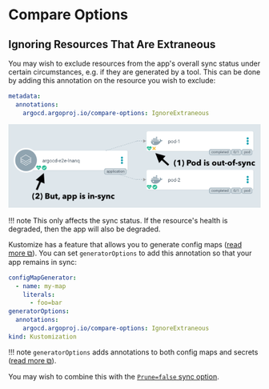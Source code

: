 # Compare Options

## Ignoring Resources That Are Extraneous

You may wish to exclude resources from the app's overall sync status under certain circumstances, e.g. if they are generated by a tool. This can be done by adding this annotation on the resource you wish to exclude:

```yaml
metadata:
  annotations:
    argocd.argoproj.io/compare-options: IgnoreExtraneous
```

![compare option needs pruning](../assets/compare-option-ignore-needs-pruning.png)

!!! note
    This only affects the sync status. If the resource's health is degraded, then the app will also be degraded.

Kustomize has a feature that allows you to generate config maps ([read more ⧉](https://github.com/kubernetes-sigs/kustomize/blob/master/examples/configGeneration.md)). You can set `generatorOptions` to add this annotation so that your app remains in sync:

```yaml
configMapGenerator:
  - name: my-map
    literals:
      - foo=bar
generatorOptions:
  annotations:
    argocd.argoproj.io/compare-options: IgnoreExtraneous
kind: Kustomization
``` 
 
!!! note
    `generatorOptions` adds annotations to both config maps and secrets ([read more ⧉](https://github.com/kubernetes-sigs/kustomize/blob/master/examples/generatorOptions.md)).
    
You may wish to combine this with the [`Prune=false` sync option](sync-options.md).
